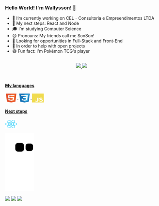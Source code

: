 ### Hello World! I'm Wallysson! 👋

- 🔭 I’m currently working on CEL - Consultoria e Empreendimentos LTDA
- 🤯 My next steps: React and Node  
- 🎓 I’m studying Computer Science
- 😄 Pronouns: My friends call me SonSon!
- 👀 Looking for opportunities in Full-Stack and Front-End
- 🧾 In order to help with open projects
- 😅 Fun fact: I'm Pokémon TCG's player
<br>

<div align="center">
  <a href="https://github.com/Wallysson">
  <img height="180em" src="https://github-readme-stats.vercel.app/api?username=Wallysson&show_icons=false&theme=dark&include_all_commits=true&count_private=true"/>
  <img height="180em" src="https://github-readme-stats.vercel.app/api/top-langs/?username=Wallysson&layout=compact&langs_count=7&theme=dark"/>
</div>
  <br>
  
  ##
  
  #### My languages
  <div style="display: inline_block">
  <img align="center" alt="Wallysson-HTML" height="30" width="40" src="https://raw.githubusercontent.com/devicons/devicon/master/icons/html5/html5-original.svg">
  <img align="center" alt="Wallysson-CSS" height="30" width="40" src="https://raw.githubusercontent.com/devicons/devicon/master/icons/css3/css3-original.svg">
  <img align="center" alt="Wallysson-Js" height="30" width="40" src="https://raw.githubusercontent.com/devicons/devicon/master/icons/javascript/javascript-plain.svg">
    
   #### Next steps
</div>
    <div style="display: inline_block">
  <img align="center" alt="Wallysson-React" height="30" width="40" src="https://raw.githubusercontent.com/devicons/devicon/master/icons/react/react-original.svg">
</div>
  
  ![Snake animation](https://github.com/rafaballerini/rafaballerini/blob/output/github-contribution-grid-snake.svg)
  <div>

  <a href="https://www.instagram.com/sonsonlima/" target="_blank"><img src="https://img.shields.io/badge/-Instagram-%23E4405F?style=for-the-badge&logo=instagram&logoColor=white" target="_blank"></a>
  <a href = "mailto:wlc.couto@gmail.com"><img src="https://img.shields.io/badge/-Gmail-%23333?style=for-the-badge&logo=gmail&logoColor=white" target="_blank"></a>
  <a href="https://www.linkedin.com/in/wallysson-lima-do-couto/" target="_blank"><img src="https://img.shields.io/badge/-LinkedIn-%230077B5?style=for-the-badge&logo=linkedin&logoColor=white" target="_blank"></a> 
  </div>
  
